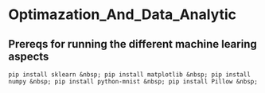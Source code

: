 # Optimazation_And_Data_Analytic

## Prereqs for running the different machine learing aspects ##

`
pip install sklearn &nbsp;
pip install matplotlib &nbsp;
pip install numpy &nbsp;
pip install python-mnist &nbsp;
pip install Pillow &nbsp;
`
